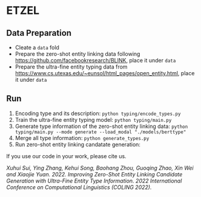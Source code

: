 # ETZEL

## Data Preparation
* Cleate a `data` fold
* Prepare the zero-shot entity linking data following <https://github.com/facebookresearch/BLINK>, place it under `data`
* Prepare the ultra-fine entity typing data from <https://www.cs.utexas.edu/~eunsol/html_pages/open_entity.html>, place it under `data`

## Run
1. Encoding type and its description: `python typing/encode_types.py`
2. Train the ultra-fine entity typing model: `python typing/main.py`
3. Generate type information of the zero-shot entity linking data: `python typing/main.py --mode generate --load_modal "./models/berttype"`
4. Merge all type information: `python generate_types.py`
5. Run zero-shot entity linking candatate generation: 


If you use our code in your work, please cite us.

*Xuhui Sui, Ying Zhang, Kehui Song, Baohang Zhou, Guoqing Zhao, Xin Wei and Xiaojie Yuan. 2022. Improving Zero-Shot Entity Linking Candidate Generation with Ultra-Fine Entity Type Information. 2022 International Conference on Computational Linguistics (COLING 2022).*
